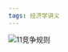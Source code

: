 ```yaml
---
tags: 经济学讲义
---
```


![11竞争规则](https://user-images.githubusercontent.com/65434227/150662248-33387d0c-1c16-4f42-b461-d51723dbc7db.png)
